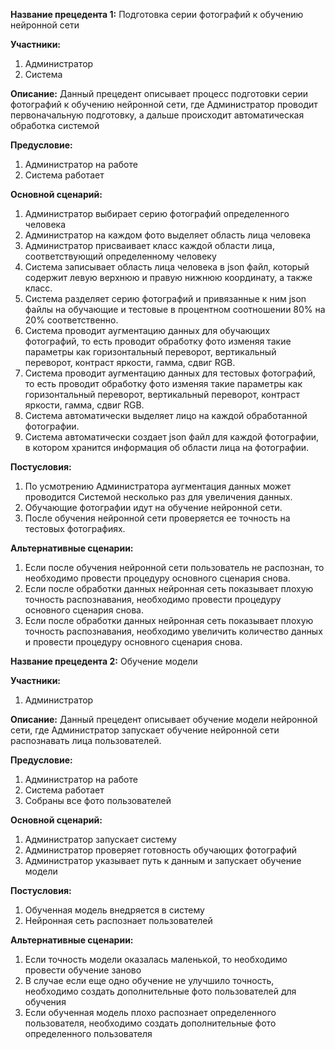﻿**Название прецедента 1:** Подготовка серии фотографий к обучению нейронной сети

**Участники:**

1. Администратор
1. Система

**Описание:** Данный прецедент описывает процесс подготовки серии фотографий к обучению нейронной сети, где Администратор проводит первоначальную подготовку, а дальше происходит автоматическая обработка системой

**Предусловие:** 

1. Администратор на работе
1. Система работает

**Основной сценарий:**

1. Администратор выбирает серию фотографий определенного человека
1. Администратор на каждом фото выделяет область лица человека
1. Администратор присваивает класс каждой области лица, соответствующий определенному человеку
1. Система записывает область лица человека в json файл, который содержит левую верхнюю и правую нижнюю координату, а также класс.
1. Система разделяет серию фотографий и привязанные к ним json файлы на обучающие и тестовые в процентном соотношении 80% на 20% соответственно.
1. Система проводит аугментацию данных для обучающих фотографий, то есть проводит обработку фото изменяя такие параметры как горизонтальный переворот, вертикальный переворот, контраст яркости, гамма, сдвиг RGB.
1. Система проводит аугментацию данных для тестовых фотографий, то есть проводит обработку фото изменяя такие параметры как горизонтальный переворот, вертикальный переворот, контраст яркости, гамма, сдвиг RGB.
1. Система автоматически выделяет лицо на каждой обработанной фотографии.
1. Система автоматически создает json файл для каждой фотографии, в котором хранится информация об области лица на фотографии.

**Постусловия:**

1. По усмотрению Администратора аугментация данных может проводится Системой несколько раз для увеличения данных.
1. Обучающие фотографии идут на обучение нейронной сети.
1. После обучения нейронной сети проверяется ее точность на тестовых фотографиях.

**Альтернативные сценарии:**

1. Если после обучения нейронной сети пользователь не распознан, то необходимо провести процедуру основного сценария снова.
1. Если после обработки данных нейронная сеть показывает плохую точность распознавания, необходимо провести процедуру основного сценария снова.
1. Если после обработки данных нейронная сеть показывает плохую точность распознавания, необходимо увеличить количество данных и провести процедуру основного сценария снова.

**Название прецедента 2:** Обучение модели

**Участники:**

1. Администратор

**Описание:** Данный прецедент описывает обучение модели нейронной сети, где Администратор запускает обучение нейронной сети распознавать лица пользователей.

**Предусловие:** 

1. Администратор на работе
1. Система работает
1. Собраны все фото пользователей

**Основной сценарий:**

1. Администратор запускает систему
1. Администратор проверяет готовность обучающих фотографий
1. Администратор указывает путь к данным и запускает обучение модели

**Постусловия:**

1. Обученная модель внедряется в систему
1. Нейронная сеть распознает пользователей

**Альтернативные сценарии:**

1. Если точность модели оказалась маленькой, то необходимо провести обучение заново
1. В случае если еще одно обучение не улучшило точность, необходимо создать дополнительные фото пользователей для обучения
1. Если обученная модель плохо распознает определенного пользователя, необходимо создать дополнительные фото определенного пользователя

